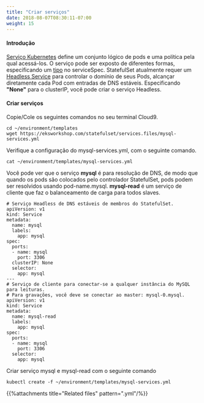 ```yaml
---
title: "Criar serviços"
date: 2018-08-07T08:30:11-07:00
weight: 15
---
```

#### Introdução
[Serviço Kubernetes](https://kubernetes.io/docs/concepts/services-networking/service/) define um conjunto lógico de pods e uma política pela qual acessá-los. O serviço pode ser exposto de diferentes formas, especificando um [tipo](https://kubernetes.io/docs/tutorials/kubernetes-basics/expose/expose-intro/) no serviceSpec. StatefulSet atualmente requer um [Headless Service](https://kubernetes.io/docs/concepts/services-networking/service/#headless-services) para controlar o domínio de seus Pods, alcançar diretamente cada Pod com entradas de DNS estáveis. Especificando  **"None"** para o clusterIP, você pode criar o serviço Headless.
#### Criar serviços
Copie/Cole os seguintes comandos no seu terminal Cloud9.
```
cd ~/environment/templates
wget https://eksworkshop.com/statefulset/services.files/mysql-services.yml
```
Verifique a configuração do mysql-services.yml, com o seguinte comando.
```
cat ~/environment/templates/mysql-services.yml
```
Você pode ver que o serviço **mysql** é para resolução de DNS, de modo que quando os pods são colocados pelo controlador StatefulSet, pods podem ser resolvidos usando pod-name.mysql. **mysql-read** é um serviço de cliente que faz o balanceamento de carga para todos slaves. 
```
# Serviço Headless de DNS estáveis ​​de membros do StatefulSet.
apiVersion: v1
kind: Service
metadata:
  name: mysql
  labels:
    app: mysql
spec:
  ports:
  - name: mysql
    port: 3306
  clusterIP: None
  selector:
    app: mysql
---
# Serviço de cliente para conectar-se a qualquer instância do MySQL para leituras.
# Para gravações, você deve se conectar ao master: mysql-0.mysql.
apiVersion: v1
kind: Service
metadata:
  name: mysql-read
  labels:
    app: mysql
spec:
  ports:
  - name: mysql
    port: 3306
  selector:
    app: mysql
```
Criar serviço mysql e mysql-read com o seguinte comando
```
kubectl create -f ~/environment/templates/mysql-services.yml
```
{{%attachments title="Related files" pattern=".yml"/%}}
